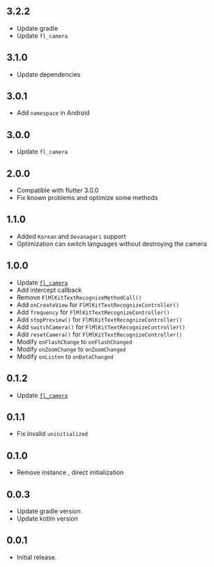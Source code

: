 ## 3.2.2

* Update gradle
* Update `fl_camera`

## 3.1.0

* Update dependencies

## 3.0.1

* Add `namespace` in Android

## 3.0.0

* Update `fl_camera`

## 2.0.0

* Compatible with flutter 3.0.0
* Fix known problems and optimize some methods

## 1.1.0

* Added `Korean` and `Devanagari` support
* Optimization can switch languages without destroying the camera

## 1.0.0

* Update [`fl_camera`](https://pub.dev/packages/fl_camera)
* Add intercept callback
* Remove `FlMlKitTextRecognizeMethodCall()`
* Add `onCreateView` for `FlMlKitTextRecognizeController()`
* Add `frequency` for `FlMlKitTextRecognizeController()`
* Add `stopPreview()` for `FlMlKitTextRecognizeController()`
* Add `switchCamera()` for `FlMlKitTextRecognizeController()`
* Add `resetCamera()` for `FlMlKitTextRecognizeController()`
* Modify `onFlashChange` to `onFlashChanged`
* Modify `onZoomChange` to `onZoomChanged`
* Modify `onListen` to `onDataChanged`

## 0.1.2

* Update [`fl_camera`](https://pub.dev/packages/fl_camera)

## 0.1.1

* Fix invalid `uninitialized`

## 0.1.0

* Remove instance , direct initialization

## 0.0.3

* Update gradle version
* Update kotlin version

## 0.0.1

* Initial release.
